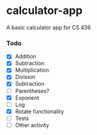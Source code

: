 # calculator-app
A basic calculator app for CS 436

### Todo
- [x] Addition
- [x] Subtraction
- [x] Multiplication
- [x] Division
- [X] Subtraction
- [ ] Parentheses?
- [x] Exponent
- [ ] Log
- [x] Rotate functionality
- [ ] Tests
- [ ] Other activity
